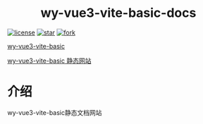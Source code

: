 <h1 align="center">wy-vue3-vite-basic-docs</h1>

[![license](https://img.shields.io/badge/license-MIT-green)](LICENSE)
<a href='https://gitee.com/little-star227/wy-vue3-vite-basic-docs/stargazers'><img src='https://gitee.com/little-star227/wy-vue3-vite-basic-docs/badge/star.svg?theme=dark' alt='star'></img></a>
<a href='https://gitee.com/little-star227/wy-vue3-vite-basic-docs/members'><img src='https://gitee.com/little-star227/wy-vue3-vite-basic-docs/badge/fork.svg?theme=dark' alt='fork'></img></a>

[wy-vue3-vite-basic](https://gitee.com/little-star227/wy-vue3-vite-basic)

[wy-vue3-vite-basic 静态网站](https://little-star227.gitee.io/wy-vue3-vite-basic)

# 介绍

wy-vue3-vite-basic静态文档网站
